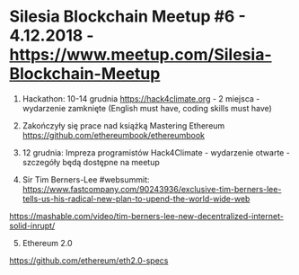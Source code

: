 # Silesia Blockchain Meetup #6 - 4.12.2018 - https://www.meetup.com/Silesia-Blockchain-Meetup

1. Hackathon: 10-14 grudnia https://hack4climate.org - 2 miejsca - wydarzenie zamknięte (English must have, coding skills must have)

2. Zakończyły się prace nad książką Mastering Ethereum
https://github.com/ethereumbook/ethereumbook

3. 12 grudnia: Impreza programistów Hack4Climate - wydarzenie otwarte - szczegóły będą dostępne na meetup

4. Sir Tim Berners-Lee #websummit: https://www.fastcompany.com/90243936/exclusive-tim-berners-lee-tells-us-his-radical-new-plan-to-upend-the-world-wide-web

https://mashable.com/video/tim-berners-lee-new-decentralized-internet-solid-inrupt/

5. Ethereum 2.0 

https://github.com/ethereum/eth2.0-specs
